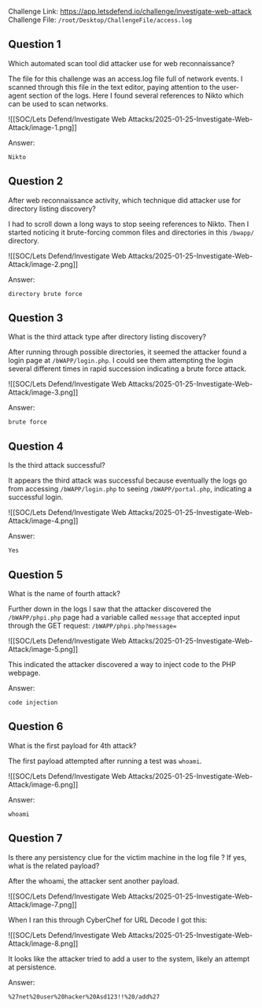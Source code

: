 
Challenge Link: https://app.letsdefend.io/challenge/investigate-web-attack
Challenge File: `/root/Desktop/ChallengeFile/access.log`
## Question 1
Which automated scan tool did attacker use for web reconnaissance?

The file for this challenge was an access.log file full of network events. I scanned through this file in the text editor, paying attention to the user-agent section of the logs. Here I found several references to Nikto which can be used to scan networks.

![[SOC/Lets Defend/Investigate Web Attacks/2025-01-25-Investigate-Web-Attack/image-1.png]]

Answer:

`Nikto`

## Question 2
After web reconnaissance activity, which technique did attacker use for directory listing discovery?

I had to scroll down a long ways to stop seeing references to Nikto. Then I started noticing it brute-forcing common files and directories in this `/bwapp/` directory.

![[SOC/Lets Defend/Investigate Web Attacks/2025-01-25-Investigate-Web-Attack/image-2.png]]

Answer:

`directory brute force`

## Question 3
What is the third attack type after directory listing discovery?

After running through possible directories, it seemed the attacker found a login page at `/bWAPP/login.php`. I could see them attempting the login several different times in rapid succession indicating a brute force attack.

![[SOC/Lets Defend/Investigate Web Attacks/2025-01-25-Investigate-Web-Attack/image-3.png]]

Answer:

`brute force`

## Question 4
Is the third attack successful?

It appears the third attack was successful because eventually the logs go from accessing `/bWAPP/login.php` to seeing `/bWAPP/portal.php`, indicating a successful login.

![[SOC/Lets Defend/Investigate Web Attacks/2025-01-25-Investigate-Web-Attack/image-4.png]]

Answer:

`Yes`

## Question 5
What is the name of fourth attack?

Further down in the logs I saw that the attacker discovered the `/bWAPP/phpi.php` page had a variable called `message` that accepted input through the GET request: `/bWAPP/phpi.php?message=` 

![[SOC/Lets Defend/Investigate Web Attacks/2025-01-25-Investigate-Web-Attack/image-5.png]]

This indicated the attacker discovered a way to inject code to the PHP webpage.

Answer:

`code injection`

## Question 6
What is the first payload for 4th attack?

The first payload attempted after running a test was `whoami`.

![[SOC/Lets Defend/Investigate Web Attacks/2025-01-25-Investigate-Web-Attack/image-6.png]]

Answer:

`whoami`

## Question 7
Is there any persistency clue for the victim machine in the log file ? If yes, what is the related payload?

After the whoami, the attacker sent another payload.

![[SOC/Lets Defend/Investigate Web Attacks/2025-01-25-Investigate-Web-Attack/image-7.png]]

When I ran this through CyberChef for URL Decode I got this:

![[SOC/Lets Defend/Investigate Web Attacks/2025-01-25-Investigate-Web-Attack/image-8.png]]

It looks like the attacker tried to add a user to the system, likely an attempt at persistence. 

Answer:

`%27net%20user%20hacker%20Asd123!!%20/add%27`
